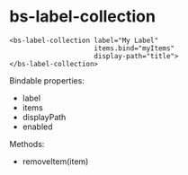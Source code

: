 # bs-label-collection

```
<bs-label-collection label="My Label"
                     items.bind="myItems"
                     display-path="title">
</bs-label-collection>
```

Bindable properties:

- label
- items
- displayPath
- enabled

Methods:

- removeItem(item)
